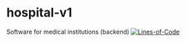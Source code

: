# hospital-v1
Software for medical institutions (backend)
[![Lines-of-Code](https://tokei.rs/b1/github/Iliaz41/hospital-v1)](https://github.com/Iliaz41/hospital-v1)

